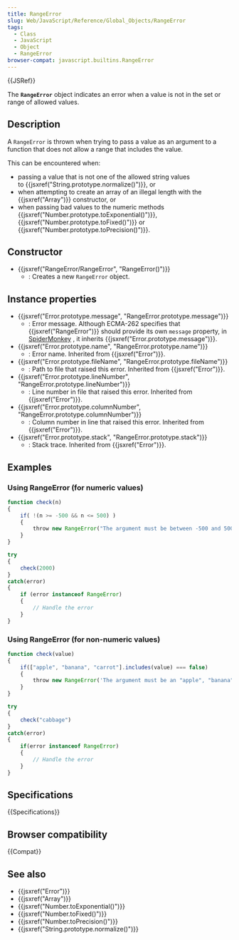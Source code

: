 ```yaml
---
title: RangeError
slug: Web/JavaScript/Reference/Global_Objects/RangeError
tags:
  - Class
  - JavaScript
  - Object
  - RangeError
browser-compat: javascript.builtins.RangeError
---
```

{{JSRef}}

The **`RangeError`** object indicates an error when a value is not in the set or
range of allowed values.

## Description

A `RangeError` is thrown when trying to pass a value as an argument to a
function that does not allow a range that includes the value.

This can be encountered when:

- passing a value that is not one of the allowed string values
  to {{jsxref("String.prototype.normalize()")}}, or
- when attempting to create an array of an illegal length with the
  {{jsxref("Array")}} constructor, or
- when passing bad values to the numeric methods
  {{jsxref("Number.prototype.toExponential()")}},
  {{jsxref("Number.prototype.toFixed()")}} or
  {{jsxref("Number.prototype.toPrecision()")}}.

## Constructor

- {{jsxref("RangeError/RangeError", "RangeError()")}}
  - : Creates a new `RangeError` object.

## Instance properties

- {{jsxref("Error.prototype.message", "RangeError.prototype.message")}}
  - : Error message. Although ECMA-262 specifies that
    {{jsxref("RangeError")}} should provide its own `message` property,
    in [SpiderMonkey](/en-US/docs/Mozilla/Projects/SpiderMonkey) , it inherits
    {{jsxref("Error.prototype.message")}}.
- {{jsxref("Error.prototype.name", "RangeError.prototype.name")}}
  - : Error name. Inherited from {{jsxref("Error")}}.
- {{jsxref("Error.prototype.fileName", "RangeError.prototype.fileName")}}
  - : Path to file that raised this error. Inherited from
    {{jsxref("Error")}}.
- {{jsxref("Error.prototype.lineNumber", "RangeError.prototype.lineNumber")}}
  - : Line number in file that raised this error. Inherited from
    {{jsxref("Error")}}.
- {{jsxref("Error.prototype.columnNumber", "RangeError.prototype.columnNumber")}}
  - : Column number in line that raised this error. Inherited from
    {{jsxref("Error")}}.
- {{jsxref("Error.prototype.stack", "RangeError.prototype.stack")}}
  - : Stack trace. Inherited from {{jsxref("Error")}}.

## Examples

### Using RangeError (for numeric values)

```js
function check(n)
{
    if( !(n >= -500 && n <= 500) )
    {
        throw new RangeError("The argument must be between -500 and 500.")
    }
}

try
{
    check(2000)
}
catch(error)
{
    if (error instanceof RangeError)
    {
        // Handle the error
    }
}
```

### Using RangeError (for non-numeric values)

```js
function check(value)
{
    if(["apple", "banana", "carrot"].includes(value) === false)
    {
        throw new RangeError('The argument must be an "apple", "banana", or "carrot".')
    }
}

try
{
    check("cabbage")
}
catch(error)
{
    if(error instanceof RangeError)
    {
        // Handle the error
    }
}
```

## Specifications

{{Specifications}}

## Browser compatibility

{{Compat}}

## See also

- {{jsxref("Error")}}
- {{jsxref("Array")}}
- {{jsxref("Number.toExponential()")}}
- {{jsxref("Number.toFixed()")}}
- {{jsxref("Number.toPrecision()")}}
- {{jsxref("String.prototype.normalize()")}}
